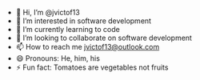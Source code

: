 - 👋 Hi, I’m @jvictof13
- 👀 I’m interested in software development 
- 🌱 I’m currently learning to code
- 💞️ I’m looking to collaborate on software development
- 📫 How to reach me jvictof13@outlook.com
- 😄 Pronouns: He, him, his
- ⚡ Fun fact: Tomatoes are vegetables not fruits 

<!---
jvictof13/jvictof13 is a ✨ special ✨ repository because its `README.md` (this file) appears on your GitHub profile.
You can click the Preview link to take a look at your changes.
--->
